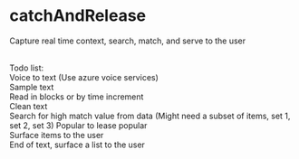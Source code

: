 # catchAndRelease
Capture real time context, search, match, and serve to the user

<br /> Todo list:
<br /> Voice to text (Use azure voice services)
<br /> Sample text
<br /> Read in blocks or by time increment
<br /> Clean text
<br /> Search for high match value from data (Might need a subset of items, set 1, set 2, set 3) Popular to lease popular
<br /> Surface items to the user
<br /> End of text, surface a list to the user


